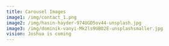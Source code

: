 ```yaml
---
title: Carousel Images
image1: /img/contact_1.png
image2: /img/hasin-hayder-974UGD5ov44-unsplash.jpg
image3: /img/dominik-vanyi-Mk2ls9UBO2E-unsplashsmaller.jpg
vision: Joshua is coming
---
```

